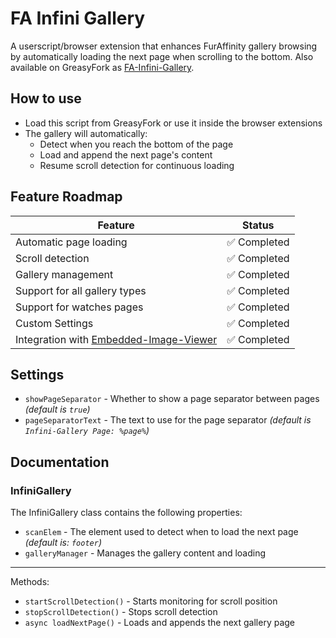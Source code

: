 # FA Infini Gallery

A userscript/browser extension that enhances FurAffinity gallery browsing by automatically loading the next page when scrolling to the bottom. Also available on GreasyFork as [FA-Infini-Gallery](https://greasyfork.org/scripts/462632-fa-infini-gallery).

## How to use

- Load this script from GreasyFork or use it inside the browser extensions
- The gallery will automatically:
  - Detect when you reach the bottom of the page
  - Load and append the next page's content
  - Resume scroll detection for continuous loading

## Feature Roadmap

| Feature                                                                      | Status      |
| ---------------------------------------------------------------------------- | ----------- |
| Automatic page loading                                                       | ✅ Completed |
| Scroll detection                                                             | ✅ Completed |
| Gallery management                                                           | ✅ Completed |
| Support for all gallery types                                                | ✅ Completed |
| Support for watches pages                                                    | ✅ Completed |
| Custom Settings                                                              | ✅ Completed |
| Integration with [Embedded-Image-Viewer](../FA-Embedded-Image-Viewer/README) | ✅ Completed |

## Settings
- `showPageSeparator` - Whether to show a page separator between pages *(default is `true`)*
- `pageSeparatorText` - The text to use for the page separator *(default is `Infini-Gallery Page: %page%`)*

## Documentation

### InfiniGallery

The InfiniGallery class contains the following properties:

- `scanElem` - The element used to detect when to load the next page *(default is: `footer`)*
- `galleryManager` - Manages the gallery content and loading

---

Methods:
- `startScrollDetection()` - Starts monitoring for scroll position
- `stopScrollDetection()` - Stops scroll detection
- `async loadNextPage()` - Loads and appends the next gallery page
